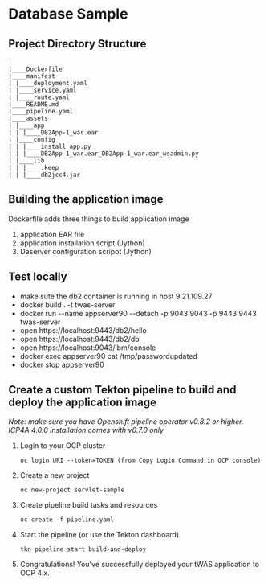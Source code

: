 # Database Sample

## Project Directory Structure
```
.
|____Dockerfile
|____manifest
| |____deployment.yaml
| |____service.yaml
| |____route.yaml
|____README.md
|____pipeline.yaml
|____assets
| |____app
| | |____DB2App-1_war.ear
| |____config
| | |____install_app.py
| | |____DB2App-1_war.ear_DB2App-1_war.ear_wsadmin.py
| |____lib
| | |____.keep
| | |____db2jcc4.jar
```

## Building the application image
Dockerfile adds three things to build application image
1. application EAR file
2. application installation script (Jython)
3. Daserver configuration scripot (Jython)

## Test locally 
- make sute the db2 container is running in host 9.21.109.27
- docker build . -t twas-server
- docker run --name appserver90 --detach -p 9043:9043 -p 9443:9443  twas-server
- open https://localhost:9443/db2/hello
- open https://localhost:9443/db2/db
- open https://localhost:9043/ibm/console 
- docker exec  appserver90 cat /tmp/passwordupdated
- docker stop appserver90

## Create a custom Tekton pipeline to build and deploy the application image

*Note: make sure you have Openshift pipeline operator v0.8.2 or higher.  ICP4A 4.0.0 installation comes with v0.7.0 only*

1. Login to your OCP cluster
   ```
   oc login URI --token=TOKEN (from Copy Login Command in OCP console)
   ```

2. Create a new project
   ```
   oc new-project servlet-sample
   ```

3. Create pipeline build tasks and resources
   ```
   oc create -f pipeline.yaml
   ```

4. Start the pipeline (or use the Tekton dashboard)
   ```
   tkn pipeline start build-and-deploy
   ```

10. Congratulations! You've successfully deployed your tWAS application to OCP 4.x.

